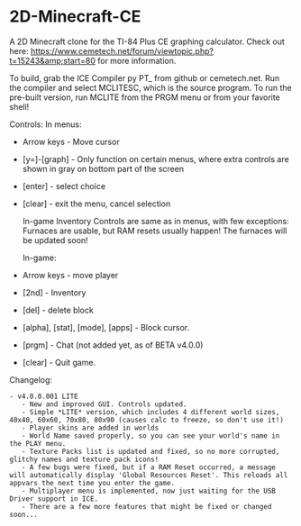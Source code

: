 # 2D-Minecraft-CE
A 2D Minecraft clone for the TI-84 Plus CE graphing calculator. Check out here: https://www.cemetech.net/forum/viewtopic.php?t=15243&amp;start=80  for more information.

To build, grab the ICE Compiler py PT_ from github or cemetech.net. Run the compiler and select MCLITESC, which is the source program.
To run the pre-built version, run MCLITE from the PRGM menu or from your favorite shell!

Controls:
    In menus:
- Arrow keys - Move cursor
- [y=]-[graph] - Only function on certain menus, where extra controls are shown in gray on bottom part of the screen
- [enter] - select choice
- [clear] - exit the menu, cancel selection

    In-game Inventory Controls are same as in menus, with few exceptions:
    Furnaces are usable, but RAM resets usually happen! The furnaces will be updated soon! 

    In-game:
- Arrow keys - move player
- [2nd] - Inventory
- [del] - delete block
- [alpha], [stat], [mode], [apps] - Block cursor.
- [prgm] - Chat (not added yet, as of BETA v4.0.0)
- [clear] - Quit game. 

Changelog:

    - v4.0.0.001 LITE
       - New and improved GUI. Controls updated.
       - Simple *LITE* version, which includes 4 different world sizes, 40x40, 60x60, 70x80, 80x90 (causes calc to freeze, so don't use it!)
       - Player skins are added in worlds
       - World Name saved properly, so you can see your world's name in the PLAY menu.
       - Texture Packs list is updated and fixed, so no more corrupted, glitchy names and texture pack icons!
       - A few bugs were fixed, but if a RAM Reset occurred, a message will automatically display 'Global Resources Reset'. This reloads all appvars the next time you enter the game.
       - Multiplayer menu is implemented, now just waiting for the USB Driver support in ICE.
       - There are a few more features that might be fixed or changed soon...
